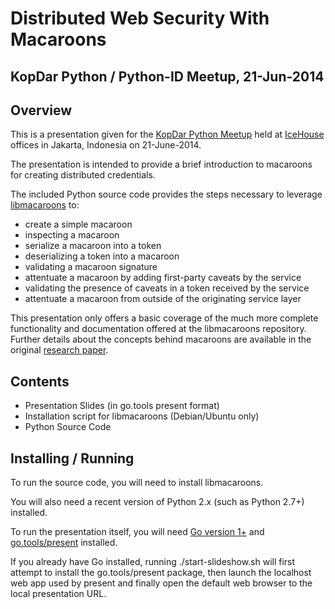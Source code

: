 # Distributed Web Security With Macaroons
## KopDar Python / Python-ID Meetup, 21-Jun-2014

## Overview
This is a presentation given for the [KopDar Python Meetup](http://www.meetup.com/Python-ID/events/187061422/) 
held at [IceHouse](http://www.icehousecorp.com) offices in Jakarta, Indonesia on 21-June-2014. 

The presentation is intended to provide a brief introduction to macaroons for creating distributed credentials.

The included Python source code provides the steps necessary to leverage [libmacaroons](http://github.com/rescrv/libmacaroons) to:
* create a simple macaroon
* inspecting a macaroon
* serialize a macaroon into a token
* deserializing a token into a macaroon
* validating a macaroon signature
* attentuate a macaroon by adding first-party caveats by the service
* validating the presence of caveats in a token received by the service
* attentuate a macaroon from outside of the originating service layer

This presentation only offers a basic coverage of the much more complete functionality and 
documentation offered at the libmacaroons repository. 
Further details about the concepts behind macaroons are available in the original [research paper](http://research.google.com/pubs/pub41892.html).

## Contents
* Presentation Slides (in go.tools present format)
* Installation script for libmacaroons (Debian/Ubuntu only)
* Python Source Code

## Installing / Running
To run the source code, you will need to install libmacaroons.

You will also need a recent version of Python 2.x (such as Python 2.7+) installed.

To run the presentation itself, you will need [Go version 1+](http://golang.org/) and 
[go.tools/present](http://godoc.org/code.google.com/p/go.tools/present) installed. 

If you already have Go installed, running ./start-slideshow.sh will first attempt to install 
the go.tools/present package, then launch the localhost web app used by present and finally open the default web browser to the local presentation URL.
